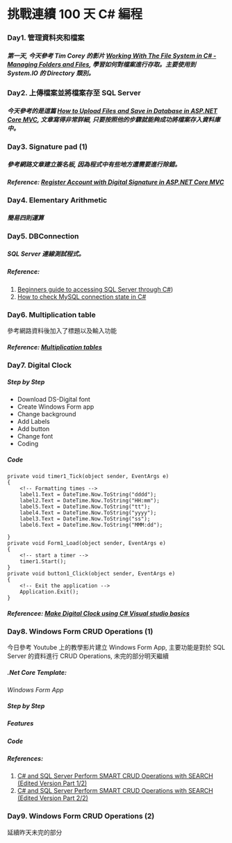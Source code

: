 # 挑戰連續 100 天 C# 編程

### Day1. 管理資料夾和檔案
##### 第一天, 今天參考 Tim Corey 的影片 [Working With The File System in C# - Managing Folders and Files](https://www.youtube.com/watch?v=9mUuJIKq40M), 學習如何對檔案進行存取。主要使用到 System.IO 的 Directory 類別。

### Day2. 上傳檔案並將檔案存至 SQL Server

##### 今天參考的是這篇 [How to Upload Files and Save in Database in ASP.NET Core MVC](https://tutexchange.com/how-to-upload-files-and-save-in-database-in-asp-net-core-mvc/), 文章寫得非常詳細, 只要按照他的步驟就能夠成功將檔案存入資料庫中。


### Day3. Signature pad (1)

##### 參考網路文章建立簽名板, 因為程式中有些地方還需要進行除錯。

##### Reference: [Register Account with Digital Signature in ASP.NET Core MVC](https://www.youtube.com/watch?v=NUrpve7hXuM)


### Day4. Elementary Arithmetic

##### 簡易四則運算


### Day5. DBConnection

##### SQL Server 連線測試程式。

##### Reference: 
1. [Beginners guide to accessing SQL Server through C#](https://www.codeproject.com/Articles/4416/Beginners-guide-to-accessing-SQL-Server-through-C))
2. [How to check MySQL connection state in C#](https://stackoverflow.com/questions/20785220/how-to-check-mysql-connection-state-in-c-sharp/20785451)


### Day6. Multiplication table
參考網路資料後加入了標題以及輸入功能

##### Reference: [Multiplication tables](https://rosettacode.org/wiki/Multiplication_tables)

### Day7. Digital Clock
##### Step by Step
* Download DS-Digital font
* Create Windows Form app
* Change background
* Add Labels
* Add button
* Change font
* Coding
##### Code
    private void timer1_Tick(object sender, EventArgs e)
    {
        <!-- Formatting times -->
        label1.Text = DateTime.Now.ToString("dddd");
        label2.Text = DateTime.Now.ToString("HH:mm");
        label5.Text = DateTime.Now.ToString("tt");
        label4.Text = DateTime.Now.ToString("yyyy");
        label3.Text = DateTime.Now.ToString("ss");
        label6.Text = DateTime.Now.ToString("MMM:dd");

    }
    private void Form1_Load(object sender, EventArgs e)
    {
        <!-- start a timer -->
        timer1.Start();
    }
    private void button1_Click(object sender, EventArgs e)
    {
        <!-- Exit the application -->
        Application.Exit();
    }

##### Referencee: [Make Digital Clock using C# Visual studio basics](https://www.youtube.com/watch?v=OFQxQndIFrQ)

### Day8. Windows Form CRUD Operations (1)
今日參考 Youtube 上的教學影片建立 Windows Form App, 主要功能是對於 SQL Server 的資料進行 CRUD Operations, 未完的部分明天繼續


##### .Net Core Template:
*Windows Form App*

##### Step by Step

##### Features

##### Code

##### References:  
1. [C# and SQL Server Perform SMART CRUD Operations with SEARCH (Edited Version Part 1/2)](https://www.youtube.com/watch?v=mw4TmD2AMtA)
2. [C# and SQL Server Perform SMART CRUD Operations with SEARCH (Edited Version Part 2/2)](https://www.youtube.com/watch?v=iqT0e09JCXQ)

### Day9. Windows Form CRUD Operations (2)
延續昨天未完的部分
